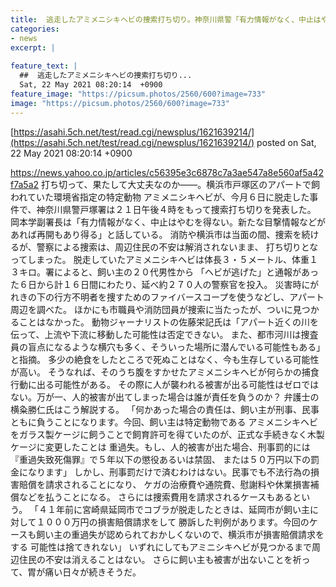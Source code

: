 ```yaml
---
title:  逃走したアミメニシキヘビの捜索打ち切り。神奈川県警「有力情報がなく、中止はやむを得ない」  
categories:
- news
excerpt: |
  
feature_text: |
  ##  逃走したアミメニシキヘビの捜索打ち切り...
  Sat, 22 May 2021 08:20:14  +0900
feature_image: "https://picsum.photos/2560/600?image=733"
image: "https://picsum.photos/2560/600?image=733"
---
```


[https://asahi.5ch.net/test/read.cgi/newsplus/1621639214/](https://asahi.5ch.net/test/read.cgi/newsplus/1621639214/)
posted on Sat, 22 May 2021 08:20:14  +0900

<!--more-->

https://news.yahoo.co.jp/articles/c56395e3c6878c7a3ae547a8e560af5a42f7a5a2 打ち切って、果たして大丈夫なのか——。横浜市戸塚区のアパートで飼われていた環境省指定の特定動物 アミメニシキヘビが、今月６日に脱走した事件で、神奈川県警戸塚署は２１日午後４時をもって捜索打ち切りを発表した。 岡本学副署長は「有力情報がなく、中止はやむを得ない。新たな目撃情報などがあれば再開もあり得る」と話している。 消防や横浜市は当面の間、捜索を続けるが、警察による捜索は、周辺住民の不安は解消されないまま、 打ち切りとなってしまった。 脱走していたアミメニシキヘビは体長３・５メートル、体重１３キロ。署によると、飼い主の２０代男性から 「ヘビが逃げた」と通報があった６日から計１６日間にわたり、延べ約２７０人の警察官を投入。 災害時にがれきの下の行方不明者を捜すためのファイバースコープを使うなどし、アパート周辺を調べた。 ほかにも市職員や消防団員が捜索に当たったが、ついに見つかることはなかった。 動物ジャーナリストの佐藤栄記氏は「アパート近くの川を伝って、上流や下流に移動した可能性は否定できない。 また、都市河川は捜査員の盲点になるような横穴も多く、そういった場所に潜んでいる可能性もある」と指摘。 多少の絶食をしたところで死ぬことはなく、今も生存している可能性が高い。 そうなれば、そのうち腹をすかせたアミメニシキヘビが何らかの捕食行動に出る可能性がある。 その際に人が襲われる被害が出る可能性はゼロではない。万が一、人的被害が出てしまった場合は誰が責任を負うのか？ 弁護士の横粂勝仁氏はこう解説する。 「何かあった場合の責任は、飼い主が刑事、民事ともに負うことになります。今回、飼い主は特定動物である アミメニシキヘビをガラス製ケージに飼うことで飼育許可を得ていたのが、正式な手続きなく木製ケージに変更したことは 重過失。もし、人的被害が出た場合、刑事罰的には『重過失致死傷罪』で５年以下の懲役あるいは禁固、 または５０万円以下の罰金になります」 しかし、刑事罰だけで済むわけはない。民事でも不法行為の損害賠償を請求されることになり、 ケガの治療費や通院費、慰謝料や休業損害補償などを払うことになる。 さらには捜索費用を請求されるケースもあるという。 「４１年前に宮崎県延岡市でコブラが脱走したときは、延岡市が飼い主に対して１０００万円の損害賠償請求をして 勝訴した判例があります。今回のケースも飼い主の重過失が認められておかしくないので、横浜市が損害賠償請求をする 可能性は捨てきれない」 いずれにしてもアミニシキヘビが見つかるまで周辺住民の不安は消えることはない。 さらに飼い主も被害が出ないことを祈って、胃が痛い日々が続きそうだ。
